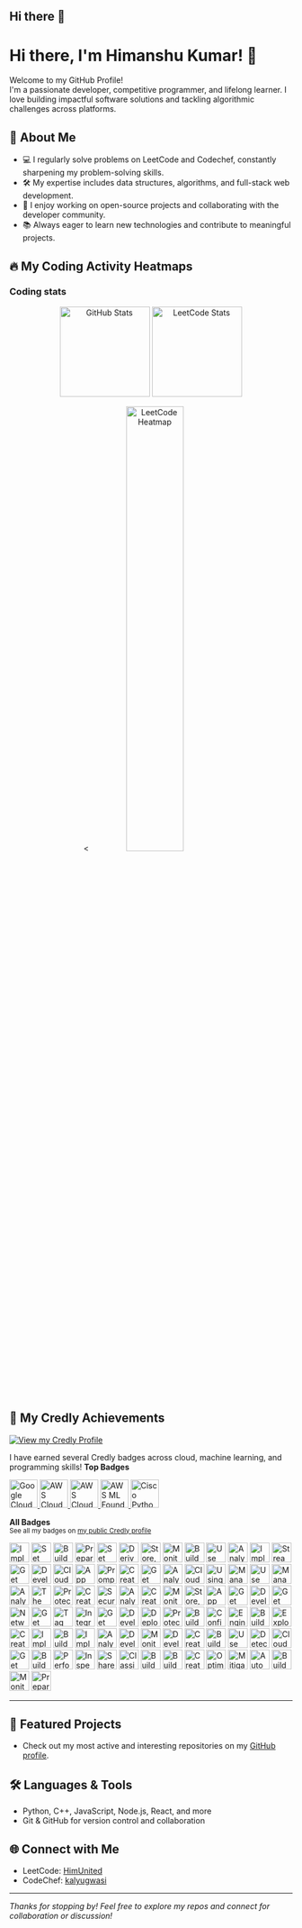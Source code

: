 ## Hi there 👋

# Hi there, I'm Himanshu Kumar! 👋

Welcome to my GitHub Profile!  
I'm a passionate developer, competitive programmer, and lifelong learner. I love building impactful software solutions and tackling algorithmic challenges across platforms.

## 🚀 About Me

- 💻 I regularly solve problems on LeetCode and Codechef, constantly sharpening my problem-solving skills.
- 🛠️ My expertise includes data structures, algorithms, and full-stack web development.
- 🌟 I enjoy working on open-source projects and collaborating with the developer community.
- 📚 Always eager to learn new technologies and contribute to meaningful projects.

## 🔥 My Coding Activity Heatmaps

### Coding stats

<p align="center">
  <img src="https://github-readme-stats.vercel.app/api?username=kalyugwasi&show_icons=true&theme=radical" alt="GitHub Stats" height="160"/>
  <img src="https://leetcard.jacoblin.cool/HimUnited?theme=dark&font=Montserrat&ext=activity" alt="LeetCode Stats" height="160"/>
</p>

<p align="center">
  <  <img src="https://leetcard.jacoblin.cool/HimUnited?ext=heatmap" alt="LeetCode Heatmap" width="45%"/>
</p>

## 🏅 My Credly Achievements

[![View my Credly Profile](https://img.shields.io/badge/Credly-Badges-orange?logo=credly)](https://www.credly.com/users/kalyugwasi)

I have earned several Credly badges across cloud, machine learning, and programming skills!
**Top Badges**  
<p>
  <a href="https://www.credly.com/badges/29249195-225f-4c1e-956a-9133d56e8524/public_url" target="_blank">
    <img src="https://images.credly.com/images/4dda8ae4-99ee-476c-bca3-6f0adbab42fe/image.png" alt="Google Cloud Foundation" width="50"/>
  </a>
  <a href="https://www.credly.com/badges/9170237d-e5b2-4726-9b23-7092ccc1ebd6/public_url" target="_blank">
    <img src="https://images.credly.com/images/73e4a58b-a8ef-41a3-a7db-9183dd269882/image.png" alt="AWS Cloud Foundation" width="50"/>
  </a>
  <a href="https://www.credly.com/badges/dcfdad20-f8d0-4853-bc8e-b8e08d208c49/public_url" target="_blank">
    <img src="https://images.credly.com/images/2f7b0627-48a0-4894-8d46-3245bdfe0463/image.png" alt="AWS Cloud Architect" width="50"/>
  </a>
  <a href="https://www.credly.com/badges/c1906d77-5709-4740-a814-dc6aaec1e385/public_url" target="_blank">
    <img src="https://images.credly.com/images/51984979-f759-49f0-8bb3-5310d364fdbe/image.png" alt="AWS ML Foundation" width="50"/>
  </a>
  <a href="https://www.credly.com/badges/a13c92ef-182d-4d3e-9076-f0f47c075b38/public_url" target="_blank">
    <img src="https://images.credly.com/images/68c0b94d-f6ac-40b1-a0e0-921439eb092e/image.png" alt="Cisco Python Essentials" width="50"/>
  </a>
</p>

**All Badges**  
<sub>See all my badges on [my public Credly profile](https://www.credly.com/users/kalyugwasi/badges)</sub>

<p align="left">
  <a href="https://www.credly.com/users/kalyugwasi/badges" target="_blank"><img src="https://images.credly.com/size/128x128/images/eea11cba-2a98-4bbe-bad2-447878dd34a2/image.png" alt="Implement Load Balancing on Compute Engine Skill Badge" width="35"/></a>
  <a href="https://www.credly.com/users/kalyugwasi/badges" target="_blank"><img src="https://images.credly.com/size/128x128/images/42326d44-14ff-4eda-b9c5-7d8f12919253/image.png" alt="Set Up an App Dev Environment on Google Cloud Skill Badge" width="35"/></a>
  <a href="https://www.credly.com/users/kalyugwasi/badges" target="_blank"><img src="https://images.credly.com/size/128x128/images/e1131ae3-4a52-4af1-9801-b7853767cf79/image.png" alt="Build a Secure Google Cloud Network Skill Badge" width="35"/></a>
  <a href="https://www.credly.com/users/kalyugwasi/badges" target="_blank"><img src="https://images.credly.com/size/128x128/images/68756311-9319-4eeb-a2b7-76defc8dd8a2/image.png" alt="Prepare Data for ML APIs on Google Cloud Skill Badge" width="35"/></a>
  <a href="https://www.credly.com/users/kalyugwasi/badges" target="_blank"><img src="https://images.credly.com/size/128x128/images/189c5c31-67c6-4eae-87dc-3b8185a99043/image.png" alt="Set Up a Google Cloud Network Skill Badge" width="35"/></a>
  <a href="https://www.credly.com/users/kalyugwasi/badges" target="_blank"><img src="https://images.credly.com/size/128x128/images/11088b22-7be5-4fe3-995d-c014514c8dc3/image.png" alt="Derive Insights from BigQuery Data Skill Badge" width="35"/></a>
  <a href="https://www.credly.com/users/kalyugwasi/badges" target="_blank"><img src="https://images.credly.com/size/128x128/images/449ee94a-268c-4a6d-9983-0507fbdeaf46/image.png" alt="Store, Process, and Manage Data on Google Cloud - Console Skill Badge" width="35"/></a>
  <a href="https://www.credly.com/users/kalyugwasi/badges" target="_blank"><img src="https://images.credly.com/size/128x128/images/c07b49a7-c295-4e2a-9557-09c22032e3ae/image.png" alt="Monitor and Manage Google Cloud Resources Skill Badge" width="35"/></a>
  <a href="https://www.credly.com/users/kalyugwasi/badges" target="_blank"><img src="https://images.credly.com/size/128x128/images/8ab21779-042f-4616-a6ab-fd0d62648b24/image.png" alt="Build a Data Warehouse with BigQuery Skill Badge" width="35"/></a>
  <a href="https://www.credly.com/users/kalyugwasi/badges" target="_blank"><img src="https://images.credly.com/size/128x128/images/1d95accd-3e3d-466f-a432-5dceb4998fd1/image.png" alt="Use Machine Learning APIs on Google Cloud Skill Badge" width="35"/></a>
  <a href="https://www.credly.com/users/kalyugwasi/badges" target="_blank"><img src="https://images.credly.com/size/128x128/images/75208396-7fbe-437e-8a42-46277d642697/image.png" alt="Analyze BigQuery Data in Connected Sheets Skill Badge" width="35"/></a>
  <a href="https://www.credly.com/users/kalyugwasi/badges" target="_blank"><img src="https://images.credly.com/size/128x128/images/7514501c-47e3-4766-a833-2f45eacdf615/image.png" alt="Implement DevOps Workflows in Google Cloud Skill Badge" width="35"/></a>
  <a href="https://www.credly.com/users/kalyugwasi/badges" target="_blank"><img src="https://images.credly.com/size/128x128/images/3934ff47-3ef9-40cb-82d2-66a40d33886a/image.png" alt="Streaming Analytics into BigQuery Skill Badge" width="35"/></a>
  <a href="https://www.credly.com/users/kalyugwasi/badges" target="_blank"><img src="https://images.credly.com/size/128x128/images/79d45afd-9552-447b-96d0-b4c2037f59be/image.png" alt="Get Started with API Gateway Skill Badge" width="35"/></a>
  <a href="https://www.credly.com/users/kalyugwasi/badges" target="_blank"><img src="https://images.credly.com/size/128x128/images/826e89a5-1a1d-4e6c-b740-531957965a78/image.png" alt="Develop Serverless Apps with Firebase Skill Badge" width="35"/></a>
  <a href="https://www.credly.com/users/kalyugwasi/badges" target="_blank"><img src="https://images.credly.com/size/128x128/images/12ca3878-2560-4d84-a3a5-c317db9ca549/image.png" alt="Cloud Functions: 3 Ways Skill Badge" width="35"/></a>
  <a href="https://www.credly.com/users/kalyugwasi/badges" target="_blank"><img src="https://images.credly.com/size/128x128/images/cdd80963-5ccb-4981-b01c-5344a9a3e8df/image.png" alt="App Building with AppSheet Skill Badge" width="35"/></a>
  <a href="https://www.credly.com/users/kalyugwasi/badges" target="_blank"><img src="https://images.credly.com/size/128x128/images/cef82b2e-970a-4318-8e59-c3e26b7f5c19/image.png" alt="Prompt Design in Vertex AI Skill Badge" width="35"/></a>
  <a href="https://www.credly.com/users/kalyugwasi/badges" target="_blank"><img src="https://images.credly.com/size/128x128/images/073a27aa-c3d6-44b5-875f-906191666d70/image.png" alt="Create ML Models with BigQuery ML Skill Badge" width="35"/></a>
  <a href="https://www.credly.com/users/kalyugwasi/badges" target="_blank"><img src="https://images.credly.com/size/128x128/images/1aa38026-5e9d-45f5-becc-288601568ad5/image.png" alt="Get Started with Dataplex Skill Badge" width="35"/></a>
  <a href="https://www.credly.com/users/kalyugwasi/badges" target="_blank"><img src="https://images.credly.com/size/128x128/images/bd687b0c-3959-4e06-b511-6623e32b8fdb/image.png" alt="Analyze Sentiment with Natural Language API Skill Badge" width="35"/></a>
  <a href="https://www.credly.com/users/kalyugwasi/badges" target="_blank"><img src="https://images.credly.com/size/128x128/images/4ddcd71a-7d89-4f86-bb85-adab564f16f1/image.png" alt="Cloud Speech API: 3 Ways Skill Badge" width="35"/></a>
  <a href="https://www.credly.com/users/kalyugwasi/badges" target="_blank"><img src="https://images.credly.com/size/128x128/images/2f0d66d4-9479-43e5-a101-42cda01123dc/image.png" alt="Using the Google Cloud Speech API" width="35"/></a>
  <a href="https://www.credly.com/users/kalyugwasi/badges" target="_blank"><img src="https://images.credly.com/size/128x128/images/d405f3db-7764-4979-8ae4-004b47e5a497/image.png" alt="Manage Data Models in Looker Skill Badge" width="35"/></a>
  <a href="https://www.credly.com/users/kalyugwasi/badges" target="_blank"><img src="https://images.credly.com/size/128x128/images/0c6a247d-8bbd-407b-8f83-dd863d251587/image.png" alt="Use APIs to Work with Cloud Storage Skill Badge" width="35"/></a>
  <a href="https://www.credly.com/users/kalyugwasi/badges" target="_blank"><img src="https://images.credly.com/size/128x128/images/20cd679d-43c3-460e-979a-8feba38eaba6/image.png" alt="Manage Kubernetes in Google Cloud Skill Badge" width="35"/></a>
  <a href="https://www.credly.com/users/kalyugwasi/badges" target="_blank"><img src="https://images.credly.com/size/128x128/images/bb8edfd1-9d69-48a3-bf81-3ab830caf393/image.png" alt="Analyze Images with the Cloud Vision API Skill Badge" width="35"/></a>
  <a href="https://www.credly.com/users/kalyugwasi/badges" target="_blank"><img src="https://images.credly.com/size/128x128/images/7623fefd-ebbd-4d8f-a053-f41dca852d9e/image.png" alt="The Basics of Google Cloud Compute Skill Badge" width="35"/></a>
  <a href="https://www.credly.com/users/kalyugwasi/badges" target="_blank"><img src="https://images.credly.com/size/128x128/images/81b8d708-19b5-4381-8ee1-576dcb20f536/image.png" alt="Protect Sensitive Data with Data Loss Prevention Skill Badge" width="35"/></a>
  <a href="https://www.credly.com/users/kalyugwasi/badges" target="_blank"><img src="https://images.credly.com/size/128x128/images/cef00c62-6e0c-479c-9385-bedfd8c43dce/image.png" alt="Create and Manage Bigtable Instances Skill Badge" width="35"/></a>
  <a href="https://www.credly.com/users/kalyugwasi/badges" target="_blank"><img src="https://images.credly.com/size/128x128/images/f4037855-1b1d-4338-985f-fec235b152a6/image.png" alt="Secure BigLake Data Skill Badge" width="35"/></a>
  <a href="https://www.credly.com/users/kalyugwasi/badges" target="_blank"><img src="https://images.credly.com/size/128x128/images/b82729b9-8f1f-4362-8b71-fb08f2cea6c2/image.png" alt="Analyze Speech and Language with Google APIs Skill Badge" width="35"/></a>
  <a href="https://www.credly.com/users/kalyugwasi/badges" target="_blank"><img src="https://images.credly.com/size/128x128/images/64335247-e0fc-4afc-ae27-e4cdd0d0590d/image.png" alt="Create a Secure Data Lake on Cloud Storage Skill Badge" width="35"/></a>
  <a href="https://www.credly.com/users/kalyugwasi/badges" target="_blank"><img src="https://images.credly.com/size/128x128/images/5a9654e8-37e5-4043-8a94-eeb0f98a2a9c/image.png" alt="Monitoring in Google Cloud Skill Badge" width="35"/></a>
  <a href="https://www.credly.com/users/kalyugwasi/badges" target="_blank"><img src="https://images.credly.com/size/128x128/images/42242faf-e2ec-4c2c-aa57-8c27b190dd83/image.png" alt="Store, Process, and Manage Data on Google Cloud - Command Line Skill Badge" width="35"/></a>
  <a href="https://www.credly.com/users/kalyugwasi/badges" target="_blank"><img src="https://images.credly.com/size/128x128/images/0943ce78-1ef7-4ff4-8ad7-4b60f6de5e5f/image.png" alt="App Engine: 3 Ways Skill Badge" width="35"/></a>
  <a href="https://www.credly.com/users/kalyugwasi/badges" target="_blank"><img src="https://images.credly.com/size/128x128/images/5aa8a83f-22d6-4aa2-9a65-f95290187ce3/image.png" alt="Get Started with Eventarc Skill Badge" width="35"/></a>
  <a href="https://www.credly.com/users/kalyugwasi/badges" target="_blank"><img src="https://images.credly.com/size/128x128/images/1dbef1bd-cdb0-40e1-bff4-8200448c3161/blob" alt="Develop GenAI Apps with Gemini and Streamlit Skill Badge" width="35"/></a>
  <a href="https://www.credly.com/users/kalyugwasi/badges" target="_blank"><img src="https://images.credly.com/size/128x128/images/6f45928f-206d-4340-98fd-ef9605fd8606/image.png" alt="Get Started with Looker Skill Badge" width="35"/></a>
  <a href="https://www.credly.com/users/kalyugwasi/badges" target="_blank"><img src="https://images.credly.com/size/128x128/images/6edf3d92-7a1f-425f-aa2b-d17223df9cf7/image.png" alt="Networking Fundamentals on Google Cloud Skill Badge" width="35"/></a>
  <a href="https://www.credly.com/users/kalyugwasi/badges" target="_blank"><img src="https://images.credly.com/size/128x128/images/8fae0693-0a1a-4c15-b3b6-10b4104d0e30/image.png" alt="Get Started with Cloud Storage Skill Badge" width="35"/></a>
  <a href="https://www.credly.com/users/kalyugwasi/badges" target="_blank"><img src="https://images.credly.com/size/128x128/images/6b0dde4a-f8ab-4042-b828-2ed1a4f82d4d/image.png" alt="Tag and Discover BigLake Data" width="35"/></a>
  <a href="https://www.credly.com/users/kalyugwasi/badges" target="_blank"><img src="https://images.credly.com/size/128x128/images/02190f6d-01c5-457d-9ac0-b7fe4f31c7e6/image.png" alt="Integrate BigQuery Data and Google Workspace using Apps Script Skill Badge" width="35"/></a>
  <a href="https://www.credly.com/users/kalyugwasi/badges" target="_blank"><img src="https://images.credly.com/size/128x128/images/4b9b3bd9-02b8-4243-8def-893557125497/image.png" alt="Get Started with Pub/Sub Skill Badge" width="35"/></a>
  <a href="https://www.credly.com/users/kalyugwasi/badges" target="_blank"><img src="https://images.credly.com/size/128x128/images/c99de4cf-a2fe-4c34-9b38-43ea165ea0f4/image.png" alt="Develop with Apps Script and AppSheet Skill Badge" width="35"/></a>
  <a href="https://www.credly.com/users/kalyugwasi/badges" target="_blank"><img src="https://images.credly.com/size/128x128/images/f0388a0c-130f-47cd-8750-d6357e907e58/image.png" alt="Deploy Kubernetes Applications on Google Cloud Skill Badge" width="35"/></a>
  <a href="https://www.credly.com/users/kalyugwasi/badges" target="_blank"><img src="https://images.credly.com/size/128x128/images/70116ac6-9bf9-4600-b8db-7d0147fb5da8/image.png" alt="Protect Cloud Traffic with BeyondCorp Enterprise (BCE) Security Skill Badge" width="35"/></a>
  <a href="https://www.credly.com/users/kalyugwasi/badges" target="_blank"><img src="https://images.credly.com/size/128x128/images/cfcacbf1-1f76-40ad-be09-a5b057e31ebf/image.png" alt="Build a Website on Google Cloud Skill Badge" width="35"/></a>
  <a href="https://www.credly.com/users/kalyugwasi/badges" target="_blank"><img src="https://images.credly.com/size/128x128/images/374800df-53a7-407e-b660-1efa73da122a/image.png" alt="Configure Service Accounts and IAM Roles for Google Cloud Skill Badge" width="35"/></a>
  <a href="https://www.credly.com/users/kalyugwasi/badges" target="_blank"><img src="https://images.credly.com/size/128x128/images/6160e2c1-4a95-4f47-8c5b-f2dde7bb6a67/image.png" alt="Engineer Data for Predictive Modeling with BigQuery ML Skill Badge" width="35"/></a>
  <a href="https://www.credly.com/users/kalyugwasi/badges" target="_blank"><img src="https://images.credly.com/size/128x128/images/7a2bc677-846d-4b0b-85a3-b56e0a0f9452/image.png" alt="Build Google Cloud Infrastructure for AWS Professionals Skill Badge" width="35"/></a>
  <a href="https://www.credly.com/users/kalyugwasi/badges" target="_blank"><img src="https://images.credly.com/size/128x128/images/9ecc031b-5f5a-418d-8397-1612c0f40fce/image.png" alt="Explore Generative AI with the Vertex AI Gemini API Skill Badge" width="35"/></a>
  <a href="https://www.credly.com/users/kalyugwasi/badges" target="_blank"><img src="https://images.credly.com/size/128x128/images/517b0725-e59c-47ec-8a3b-8025a67dc480/image.png" alt="Create and Manage Cloud Spanner Instances Skill Badge" width="35"/></a>
  <a href="https://www.credly.com/users/kalyugwasi/badges" target="_blank"><img src="https://images.credly.com/size/128x128/images/0daf1b0e-28c3-4102-96cf-e9d5f9213cc3/image.png" alt="Implement CI/CD Pipelines on Google Cloud Skill Badge" width="35"/></a>
  <a href="https://www.credly.com/users/kalyugwasi/badges" target="_blank"><img src="https://images.credly.com/size/128x128/images/b18154fb-9bd3-47e5-a6f1-554be512947d/image.png" alt="Build Infrastructure with Terraform on Google Cloud Skill Badge" width="35"/></a>
  <a href="https://www.credly.com/users/kalyugwasi/badges" target="_blank"><img src="https://images.credly.com/size/128x128/images/f1dbea96-0ef4-4857-bb85-3d208a82de10/image.png" alt="Implement Cloud Security Fundamentals on Google Cloud Skill Badge" width="35"/></a>
  <a href="https://www.credly.com/users/kalyugwasi/badges" target="_blank"><img src="https://images.credly.com/size/128x128/images/17bffe41-23fb-4004-a5c3-ea46b6c6ed76/image.png" alt="Analyze and Visualize Looker Data Skill Badge" width="35"/></a>
  <a href="https://www.credly.com/users/kalyugwasi/badges" target="_blank"><img src="https://images.credly.com/size/128x128/images/b126c61c-4781-4f03-9b2b-062963003abf/image.png" alt="Develop Your Google Cloud Network Skill Badge" width="35"/></a>
  <a href="https://www.credly.com/users/kalyugwasi/badges" target="_blank"><img src="https://images.credly.com/size/128x128/images/030ef753-5a56-4a6b-887a-a329a1b0c986/image.png" alt="Monitor and Log with Google Cloud Operations Suite Skill Badge" width="35"/></a>
  <a href="https://www.credly.com/users/kalyugwasi/badges" target="_blank"><img src="https://images.credly.com/size/128x128/images/71b9b0df-64f1-4c0a-867f-942e2a5a5a14/image.png" alt="Develop Serverless Applications on Cloud Run Skill Badge" width="35"/></a>
  <a href="https://www.credly.com/users/kalyugwasi/badges" target="_blank"><img src="https://images.credly.com/size/128x128/images/2e7a4b7e-981f-49c6-96de-fb11485bfbe8/image.png" alt="Create a Streaming Data Lake on Cloud Storage Skill Badge" width="35"/></a>
  <a href="https://www.credly.com/users/kalyugwasi/badges" target="_blank"><img src="https://images.credly.com/size/128x128/images/c4acff27-5baa-452f-a6b2-ab875da12dfd/image.png" alt="Build a Data Mesh with Dataplex Skill Badge" width="35"/></a>
  <a href="https://www.credly.com/users/kalyugwasi/badges" target="_blank"><img src="https://images.credly.com/size/128x128/images/f469072b-7e9a-4961-8096-292853f063e7/image.png" alt="Use Functions, Formulas, and Charts in Google Sheets Skill Badge" width="35"/></a>
  <a href="https://www.credly.com/users/kalyugwasi/badges" target="_blank"><img src="https://images.credly.com/size/128x128/images/3bdfc329-851b-4153-a5c4-10d8c3a1f18c/image.png" alt="Detect Manufacturing Defects using Visual Inspection AI Skill Badge" width="35"/></a>
  <a href="https://www.credly.com/users/kalyugwasi/badges" target="_blank"><img src="https://images.credly.com/size/128x128/images/746b172c-bdae-4bd9-b29b-eecfc9ad3577/image.png" alt="Cloud Architecture: Design, Implement, and Manage Skill Badge" width="35"/></a>
  <a href="https://www.credly.com/users/kalyugwasi/badges" target="_blank"><img src="https://images.credly.com/size/128x128/images/7e78d94e-d10b-4699-a75a-96115b24c238/image.png" alt="Get Started with Google Workspace Tools Skill Badge" width="35"/></a>
  <a href="https://www.credly.com/users/kalyugwasi/badges" target="_blank"><img src="https://images.credly.com/size/128x128/images/2607a61b-7f94-43d7-bb97-3e811312c53e/image.png" alt="Build LookML Objects in Looker Skill Badge" width="35"/></a>
  <a href="https://www.credly.com/users/kalyugwasi/badges" target="_blank"><img src="https://images.credly.com/size/128x128/images/d41246ef-1f8e-4b3a-b93d-034e7c66e309/image.png" alt="Perform Predictive Data Analysis in BigQuery Skill Badge" width="35"/></a>
  <a href="https://www.credly.com/users/kalyugwasi/badges" target="_blank"><img src="https://images.credly.com/size/128x128/images/86a3283f-3e35-494f-82da-3fb3e89ba223/image.png" alt="Inspect Rich Documents with Gemini Multimodality and Multimodal RAG Skill Badge" width="35"/></a>
  <a href="https://www.credly.com/users/kalyugwasi/badges" target="_blank"><img src="https://images.credly.com/size/128x128/images/b0e1da4e-e1c9-4201-9803-cf3389e1d0f9/image.png" alt="Share Data Using Google Data Cloud Skill Badge" width="35"/></a>
  <a href="https://www.credly.com/users/kalyugwasi/badges" target="_blank"><img src="https://images.credly.com/size/128x128/images/ba7d317c-0441-493d-9297-840162892581/image.png" alt="Classify Images with TensorFlow on Google Cloud" width="35"/></a>
  <a href="https://www.credly.com/users/kalyugwasi/badges" target="_blank"><img src="https://images.credly.com/size/128x128/images/b734b28a-683b-43f2-bb9d-2b952890e545/image.png" alt="Build Google Cloud Infrastructure for Azure Professionals Skill Badge" width="35"/></a>
  <a href="https://www.credly.com/users/kalyugwasi/badges" target="_blank"><img src="https://images.credly.com/size/128x128/images/f4c342c9-af98-4352-b54a-a8a166ee8f68/image.png" alt="Build and Deploy Machine Learning Solutions on Vertex AI Skill Badge" width="35"/></a>
  <a href="https://www.credly.com/users/kalyugwasi/badges" target="_blank"><img src="https://images.credly.com/size/128x128/images/7ffcfd60-9241-4835-b783-f2558314d198/image.png" alt="Create and Manage AlloyDB Instances Skill Badge" width="35"/></a>
  <a href="https://www.credly.com/users/kalyugwasi/badges" target="_blank"><img src="https://images.credly.com/size/128x128/images/258d3147-f075-4308-bdb0-fb8d5e1d4d0e/image.png" alt="Optimize Costs for Google Kubernetes Engine Skill Badge" width="35"/></a>
  <a href="https://www.credly.com/users/kalyugwasi/badges" target="_blank"><img src="https://images.credly.com/size/128x128/images/122ab775-7bbd-4167-a3b5-5dd92b4e02f6/image.png" alt="Mitigate Threats and Vulnerabilities with Security Command Center Skill Badge" width="35"/></a>
  <a href="https://www.credly.com/users/kalyugwasi/badges" target="_blank"><img src="https://images.credly.com/size/128x128/images/ca5eab27-0890-4eb6-9885-97650b485212/image.png" alt="Automate Data Capture at Scale with Document AI Skill Badge" width="35"/></a>
  <a href="https://www.credly.com/users/kalyugwasi/badges" target="_blank"><img src="https://images.credly.com/size/128x128/images/b7898c75-72ce-4304-b227-0aa7563aaca9/blob" alt="Build Real World AI Applications with Gemini and Imagen Skill Badge" width="35"/></a>
  <a href="https://www.credly.com/users/kalyugwasi/badges" target="_blank"><img src="https://images.credly.com/size/128x128/images/4199c028-1dd7-4802-a4fc-fe043d705b31/blob" alt="Monitor Environments with Google Cloud Managed Service for Prometheus Skill Badge" width="35"/></a>
  <a href="https://www.credly.com/users/kalyugwasi/badges" target="_blank"><img src="https://images.credly.com/size/128x128/images/4ed71434-c678-46b2-bd1c-93c96d3e7b90/blob" alt="Prepare Data for Looker Dashboards and Reports" width="35"/></a>
</p>

---

## 📌 Featured Projects

- Check out my most active and interesting repositories on my [GitHub profile](https://github.com/kalyugwasi?tab=repositories).

## 🛠️ Languages & Tools

- Python, C++, JavaScript, Node.js, React, and more
- Git & GitHub for version control and collaboration

## 🌐 Connect with Me

- LeetCode: [HimUnited](https://leetcode.com/HimUnited)
- CodeChef: [kalyugwasi](https://www.codechef.com/users/kalyugwasi)

---

_Thanks for stopping by! Feel free to explore my repos and connect for collaboration or discussion!_
